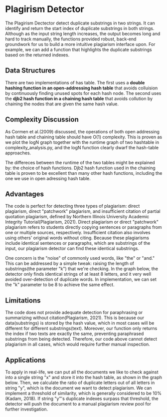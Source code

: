 # Plagirism Detector
The Plagirism Dectector detect duplicate substrings in two strings. It can identify and return the start index of duplicate substrings in both strings. Although as the input string length increases, the output becomes long and hard to track manually, the functions provided robust, back-end groundwork for us to build a more intuitive plagiarism interface upon. For example, we can add a function that highlights the duplicate substrings based on the returned indexes. 


## Data Structures
There are two implementations of has table. The first uses a **double hashing function in an open-addressing hash table** that avoids colluision by continuously finding unused spots for each hash node. The second uses the **djb2 hash function in a chaining hash table** that avoids collution by chaining the nodes that are given the same hash value. 


## Complexity Discussion
As Cormen et al.(2009) discussed, the operations of both open addressing hash table and chaining table should have O(1) complexity. This is proven as we plot the logN graph together with the runtime graph of two hashtable in complexity_analysis.py, and the logN function clearly dwarf the hash-table approaches. 

The differeces between the runtime of the two tables might be explained by: the choice of hash functions. Djb2 hash function used in the chaining table is proven to be excellent than many other hash functions, including the one we use in open adressing hash table.

## Advantages 
The code is perfect for detecting three types of plagiarism: direct plagiarism, direct "patchwork" plagiarism, and insufficient citation of partial quotation plagiarism, defined by Northern Illinois University Academic Integrity Tutorial(Plagiarism, 2021). Direct plagiarism or direct "patchwork" plagiarism refers to students directly copying sentences or paragraphs from one or multiple sources, respectively. Insufficient citation also involves using others' original words without citing. Because these plagiarisms include identical sentences or paragraphs, which are substrings of the input, our plagiarism detector can find these identical substrings. 

One concern is the "noise" of commonly used words, like "the" or "and." This can be addressed by a simple tweak: raising the length of substrings(the parameter "k") that we're checking. In the graph below, the detector only finds identical strings of at least 8 letters, and it very well avoided over-detection of duplicate words. In implementation, we can set the "k" parameter to be 8 to achieve the same effect.

## Limitations
The code does not provide adequate detection for paraphrasing or summarizing without citation(Plagiarism, 2021). This is because our data(substrings) is stored by the hash value, which in most cases will be different for different substrings(text). Moreover, our function only returns the index if two texts are exactly the same, preventing paraphrased substrings from being detected. Therefore, our code above cannot detect plagiarism in all cases, which would require further manual inspection. 


## Applications
To apply in real-life, we can put all the documents we like to check against into a single string "x" and store it into the hash table, as shown in the graph below. Then, we calculate the ratio of duplicate letters out of all letters in string "y", which is the document we want to detect plagiarism. We can implement a threshold of similarity, which is generally considered to be 10% (Kadam, 2018). If string "y"'s duplicate indexes surpass that threshold, the detector will push the document to a manual plagiarism review pool for further investigation.
